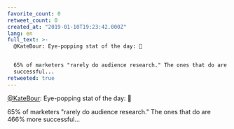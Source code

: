 ```yaml
---
favorite_count: 0
retweet_count: 0
created_at: "2019-01-10T19:23:42.000Z"
lang: en
full_text: >-
  @KateBour: Eye-popping stat of the day: 👀


  65% of marketers "rarely do audience research." The ones that do are 466% more
  successful...
retweeted: true
---
```


[@KateBour](https://twitter.com/KateBour): Eye-popping stat of the day: 👀

65% of marketers "rarely do audience research." The ones that do are 466% more
successful...
